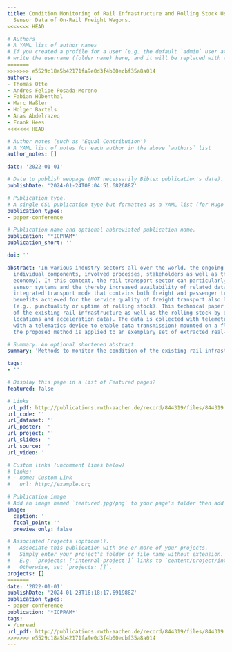 ```yaml
---
title: Condition Monitoring of Rail Infrastructure and Rolling Stock Using Acceleration
  Sensor Data of On-Rail Freight Wagons.
<<<<<<< HEAD

# Authors
# A YAML list of author names
# If you created a profile for a user (e.g. the default `admin` user at `content/authors/admin/`), 
# write the username (folder name) here, and it will be replaced with their full name and linked to their profile.
=======
>>>>>>> e5529c18a5b42171fa9e0d3f4b00ecbf35a8a014
authors:
- Thomas Otte
- Andres Felipe Posada-Moreno
- Fabian Hübenthal
- Marc Haßler
- Holger Bartels
- Anas Abdelrazeq
- Frank Hees
<<<<<<< HEAD

# Author notes (such as 'Equal Contribution')
# A YAML list of notes for each author in the above `authors` list
author_notes: []

date: '2022-01-01'

# Date to publish webpage (NOT necessarily Bibtex publication's date).
publishDate: '2024-01-24T08:04:51.682688Z'

# Publication type.
# A single CSL publication type but formatted as a YAML list (for Hugo requirements).
publication_types:
- paper-conference

# Publication name and optional abbreviated publication name.
publication: '*ICPRAM*'
publication_short: ''

doi: ''

abstract: 'In various industry sectors all over the world, the ongoing digital transformation helps to unlock benefits for
  individual components, involved processes, stakeholders as well as the overarching system (e.g., the national
  economy). In this context, the rail transport sector can particularly benefit from the increased prevalence of
  sensor systems and the thereby increased availability of related data. As rail transport, by nature, is an
  integrated transport mode that contains both freight and passenger transport within the same transport network,
  benefits achieved for the service quality of freight transport also lead to improvements for passenger transport
  (e.g., punctuality or uptime of rolling stock). This technical paper presents a method to monitor the condition
  of the existing rail infrastructure as well as the rolling stock by obtaining insights from raw sensor data (e.g.,
  locations and acceleration data). The data is collected with telemetry-units (i.e. multiple sensors integrated
  with a telematics device to enable data transmission) mounted on a fleet of on-rail freight wagons. In addition,
  the proposed method is applied to an exemplary set of extracted real-world data.'

# Summary. An optional shortened abstract.
summary: 'Methods to monitor the condition of the existing rail infrastructure as well as the rolling stock by obtaining insights from raw sensor data.'

tags:
- ''

# Display this page in a list of Featured pages?
featured: false

# Links
url_pdf: http://publications.rwth-aachen.de/record/844319/files/844319.pdf
url_code: ''
url_dataset: ''
url_poster: ''
url_project: ''
url_slides: ''
url_source: ''
url_video: ''

# Custom links (uncomment lines below)
# links:
# - name: Custom Link
#   url: http://example.org

# Publication image
# Add an image named `featured.jpg/png` to your page's folder then add a caption below.
image:
  caption: ''
  focal_point: ''
  preview_only: false

# Associated Projects (optional).
#   Associate this publication with one or more of your projects.
#   Simply enter your project's folder or file name without extension.
#   E.g. `projects: ['internal-project']` links to `content/project/internal-project/index.md`.
#   Otherwise, set `projects: []`.
projects: []
=======
date: '2022-01-01'
publishDate: '2024-01-23T16:18:17.691988Z'
publication_types:
- paper-conference
publication: '*ICPRAM*'
tags:
- /unread
url_pdf: http://publications.rwth-aachen.de/record/844319/files/844319.pdf
>>>>>>> e5529c18a5b42171fa9e0d3f4b00ecbf35a8a014
---
```

